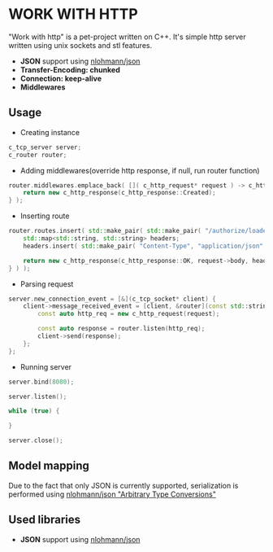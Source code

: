 # WORK WITH HTTP

"Work with http" is a pet-project written on C++. It's simple http server written using unix sockets and stl features.

* **JSON** support using [nlohmann/json](https://github.com/nlohmann/json)
* **Transfer-Encoding: chunked**
* **Connection: keep-alive**
* **Middlewares**

## Usage

* Creating instance
```c++
c_tcp_server server;
c_router router;
```

* Adding middlewares(override http response, if null, run router function)
```c++
router.middlewares.emplace_back( []( c_http_request* request ) -> c_http_response* {
    return new c_http_response(c_http_response::Created);
} );
```

* Inserting route
```c++
router.routes.insert( std::make_pair( std::make_pair( "/authorize/loader", "POST" ), [&]( const c_http_request* request ) -> c_http_response* {
    std::map<std::string, std::string> headers;
    headers.insert( std::make_pair( "Content-Type", "application/json" ) );

    return new c_http_response(c_http_response::OK, request->body, headers);
} ) );
```

* Parsing request
```c++
server.new_connection_event = [&](c_tcp_socket* client) {
    client->message_received_event = [client, &router](const std::string& request) {
        const auto http_req = new c_http_request(request);

        const auto response = router.listen(http_req);
        client->send(response);
    };
};
```

* Running server
```c++
server.bind(8080);

server.listen();

while (true) {

}

server.close();
```

## Model mapping
Due to the fact that only JSON is currently supported, serialization is performed using [nlohmann/json "Arbitrary Type Conversions"](https://json.nlohmann.me/features/arbitrary_types/)

## Used libraries
* **JSON** support using [nlohmann/json](https://github.com/nlohmann/json)